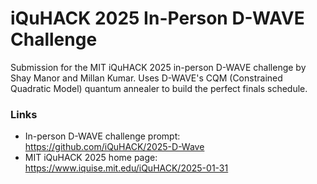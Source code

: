 # iQuHACK 2025 In-Person D-WAVE Challenge

Submission for the MIT iQuHACK 2025 in-person D-WAVE challenge by Shay Manor and Millan Kumar.
Uses D-WAVE's CQM (Constrained Quadratic Model) quantum annealer to build the perfect finals schedule.

### Links

- In-person D-WAVE challenge prompt: https://github.com/iQuHACK/2025-D-Wave
- MIT iQuHACK 2025 home page: https://www.iquise.mit.edu/iQuHACK/2025-01-31

